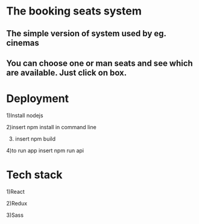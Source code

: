 # The booking seats system

## The simple version of system used by eg. cinemas

## You can choose one or man seats and see which are available. Just click on box.

<h1>Deployment</h1>

1)Install nodejs

2)insert npm install in command line

3) insert npm build

4)to run app insert npm run api

<h1>Tech stack</h1>

1)React

2)Redux

3)Sass